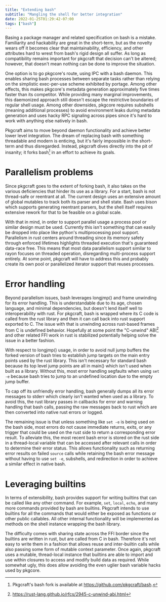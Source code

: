 ```yaml
---
title: "Extending bash"
subtitle: "Mangling the shell for better integration"
date: 2022-01-25T01:29:42-07:00
tags: ["bash"]
---
```


Basing a package manager and related specification on bash is a mistake.
Familiarity and hackability are great in the short-term, but as the novelty
wears off it becomes clear that maintainability, efficiency, and other
attributes hard to wrest from bash's rigid design all suffer. As long as
compatibility remains important for pkgcraft that decision can't be altered;
however, that doesn't mean nothing can be done to improve the situation.

One option is to go pkgcore's route, using IPC with a bash daemon. This enables
sharing bash processes between separate tasks rather than relying on the
simplistic exec-per-use scheme exhibited by portage. Among other effects, this
makes pkgcore's metadata generation approximately five times faster than its
competitor. While providing many marginal improvements, this daemonized
approach still doesn't escape the restrictive boundaries of regular shell
usage. Among other downsides, pkgcore requires subshells (meaning additional
processes) to avoid environment leaks during metadata generation and uses hacky
RPC signaling across pipes since it's hard to work with anything else natively
in bash.

Pkgcraft aims to move beyond daemon functionality and achieve better lower
level integration. The dream of replacing bash with something threadable and
modern is enticing, but it's fairly impossible in the short-term and thus
disregarded. Instead, pkgcraft dives directly into the pit of insanity; it
forks bash[^bash] in an effort to achieve its goals.

# Parallelism problems

Since pkgcraft goes to the extent of forking bash, it also takes on the various
deficiencies that hinder its use as a library. For a start, bash is not
thread-safe or reentrant at all. The current design uses an extensive amount of
global mutables to track both its parser and shell state. Bash uses bison which
supports generating reentrant parsers, but the shell itself requires extensive
rework for that to be feasible on a global scale.

With that in mind, in order to support parallel usage a process pool or similar
design must be used. Currently this isn't something that can easily be dropped
into place like python's multiprocessing pool support. Parallelism in rust
centers around threading since its memory safety through enforced lifetimes
highlights threaded execution that's guaranteed data-race free. This means that
most data parallelism support similar to rayon focuses on threaded operation,
disregarding multi-process support entirely. At some point, pkgcraft will have
to address this and probably create its own pool or parallelized iterator
support that reuses processes.

# Error handling

Beyond parallelism issues, bash leverages longjmp() and frame unwinding for its
error handling. This is understandable due to its age, chosen language, and
minimal dependencies, but doesn't lend itself well to interoperability with
rust. For pkgcraft, bash is wrapped where its C code is called from the rust
library and then it can call back into rust support exported to C. The issue
with that is unwinding across rust-based frames from C is undefined behavior.
Hopefully at some point the "C-unwind" ABI[^unwind] and other related FFI work in
rust is stabilized potentially helping solve the issue in a better fashion.

With respect to longjmp() usage, in order to avoid null jump buffers the forked
version of bash tries to establish jump targets on the main entry points used
by the rust library. This isn't necessary for standard bash because its top
level jump points are all in main() which isn't used when built as a library.
Without this, most error handling segfaults when using `set -e` because bash
tries to jump to an undefined location due to the empty jump buffer.

To cap off its unfriendly error handling, bash generally dumps all its error
messages to stderr which clearly isn't wanted when used as a library. To avoid
this, the rust library passes in callbacks for error and warning handling that
bash calls, passing the raw messages back to rust which are then converted into
native rust errors or logged.

The remaining issue is that unless something like `set -e` is being used on the
bash side, most errors do not cause immediate returns, exits, or any trigger
that could be used on the rust side to return a corresponding error result. To
alleviate this, the most recent bash error is stored on the rust side in a
thread-local variable that can be accessed after relevant calls in order to
determine their error status. This allows functionality such as returning error
results on failed `source` calls while retaining the bash error message without
having to use `set -e`, subshells, and redirection in order to achieve a
similar effect in native bash.

# Leveraging builtins

In terms of extensibility, bash provides support for writing builtins that can
be called like any other command. For example, `set`, `local`, `echo`, and many
more commands provided by bash are builtins. Pkgcraft intends to use builtins
for all the commands that would either be exposed as functions or other public
callables. All other internal functionality will be implemented as methods
on the shell instance wrapping the bash library.

The difficulty comes with sharing state across the FFI border since the
builtins are written in rust, but are called from C in bash. Therefore it's not
easy to write them in a fashion that allows reuse and inter-builtin calls while
also passing some form of mutable context parameter. Once again, pkgcraft uses
a mutable, thread-local instance that builtins are able to import and use
within closures to access and modify build data as required. While somewhat
ugly, this does allow avoiding the even uglier bash variable hacks used by
pkgcore.

[^bash]: Pkgcraft's bash fork is available at https://github.com/pkgcraft/bash.
[^unwind]: https://rust-lang.github.io/rfcs/2945-c-unwind-abi.html
